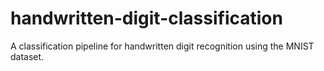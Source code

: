 # handwritten-digit-classification
A classification pipeline for handwritten digit recognition using the MNIST dataset.
